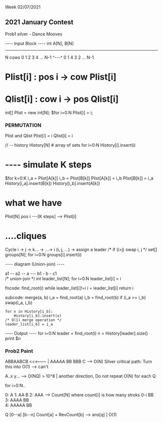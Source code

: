 Week 02/07/2021

## 2021 January Contest

Prob1 silver - Dance Mooves

---- Input Block ----
int A[N], B[N]

---- 
N cows
0 1 2 3 4 ... N-1
    ^---^
0 1 4 3 2 ... N-1

# Plist[i]  : pos i -> cow Plist[i]
# Qlist[i]  : cow i -> pos Qlist[i]
int[] Plist = new int[N];
$for i=0:N
    Plist[i] = i;

### PERMUTATION
Plist and Qlist
    Plist[i] = i
	Qlist[i] = i

// -- history
History[N] # array of sets
for i=0:N
   History[i].insert(i)
   
# ---- simulate K steps		
$for k=0:K
   i_a = Plist[A[k]]
   i_b = Plist[B[k]]
   Plist[A[k]] = i_b
   Plist[B[k]] = i_a
   History[i_a].insert(B[k])
   History[i_b].insert(A[k])
   
# what we have
Plist[N]  pos i ---[K steps] --> Plist[i]

# ....cliques
Cycle  i -> j -> k... -> ...-> i   (i, j, ...) -> assign a leader 
/*
if (i>j)
    swap i, j
*/
set<int>[] groups[N];
for i=0:N
    groups[i].insert(i)	

---- diagram (Union-join) ----

a1 -- a2 -- a
  \--- b1 - b
                 \- c1				 
/* union-join */
int leader_list[N];
for i=0:N
    leader_list[i] = i

fncode: find_root(i)
    while leader_list[i]!=i
	    i = leader_list[i]
	return i	
	
subcode: merge(a, b)
    i_a = find_root(a)
	i_b = find_root(b)
	if (i_a >= i_b)
	    swap(i_a, i_b)
		
    for x in History[i_b]:
	    History[i_b].insert(x)
	/* O(1) merge operation */	
	leader_list[i_b] = i_a	


---- Output ----
for i=0:N
    leader = find_root(i)
    n = History[leader].size()
    print $n

### Prob2 Paint

ABBAABCB  <<<---
 |
AAAAA
 BB  BBB
      C     --> O(N) Silver critical path:  Turn this into O(1) --> can't
	  
A..x  y...  --> O(NQ)  > 10^8  | another direction, Do not repeat O(N) for each Q

for i=0:N..

0: A
1: AA
    B
2: AAA              --> Count[N] where count[i] is how many stroks 0-i
    BB
3: AAAA
    BB	
4: AAAAA
    BB

	
Q  [0--a] [b--n]
    Count[a] + RevCount[b]  --> ans[q]  | O(1) 
	  
	
	
